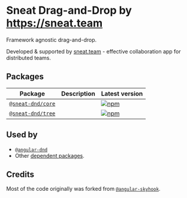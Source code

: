# Sneat Drag-and-Drop by https://sneat.team

Framework agnostic drag-and-drop.

Developed & supported by [sneat.team](https://sneat.team) - effective collaboration app for distributed teams.

## Packages
| Package | Description | Latest version |
| --- | --- | --- |
| [`@sneat-dnd/core`](https://github.com/sneat-team/sneat-dnd/tree/master/packages/core) | | [![npm](https://img.shields.io/npm/v/@sneat-dnd/core.svg)](https://www.npmjs.com/package/@sneat-dnd/core)
| [`@sneat-dnd/tree`](https://github.com/sneat-team/sneat-dnd/tree/master/packages/tree) | | [![npm](https://img.shields.io/npm/v/@sneat-dnd/tree.svg)](https://www.npmjs.com/package/@sneat-dnd/tree)

## Used by

- [`@angular-dnd`](https://github.com/angular-dnd/angular-dnd)
- Other [dependent packages](https://www.npmjs.com/package/@sneat-team/dnd-core?activeTab=dependents).
 
## Credits

Most of the code originally was forked from [`@angular-skyhook`](https://github.com/cormacrelf/angular-skyhook).
